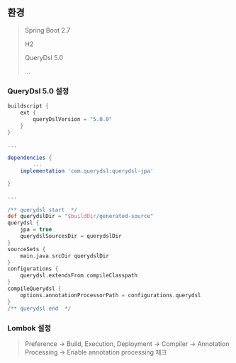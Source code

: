 ## 환경

> Spring Boot 2.7
> 
> H2
> 
> QueryDsl 5.0
> 
> ...

### QueryDsl 5.0 설정
```groovy
buildscript {
	ext {
		queryDslVersion = "5.0.0"
	}
}

...

dependencies {
        ...
	implementation 'com.querydsl:querydsl-jpa'

}

...
 
/** querydsl start  */
def querydslDir = "$buildDir/generated-source"
querydsl {
	jpa = true
	querydslSourcesDir = querydslDir
}
sourceSets {
	main.java.srcDir querydslDir
}
configurations {
	querydsl.extendsFrom compileClasspath
}
compileQuerydsl {
	options.annotationProcessorPath = configurations.querydsl
}
/** querydsl end  */
```

### Lombok 설정
> Preference → Build, Execution, Deployment → Compiler → Annotation  Processing → Enable annotation processing 체크
